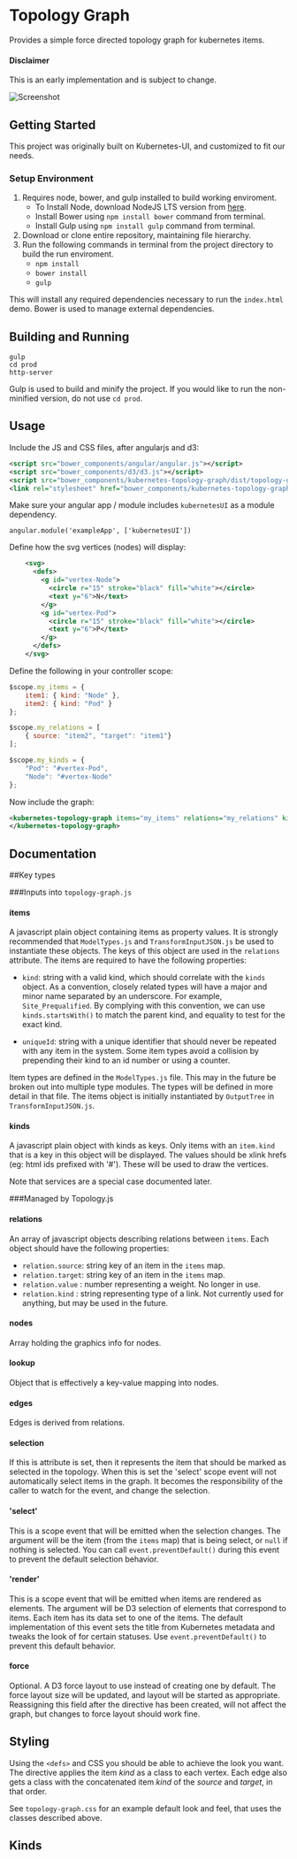 Topology Graph
===============

Provides a simple force directed topology graph for kubernetes items.

#### Disclaimer
This is an early implementation and is subject to change.

![Screenshot](https://raw.github.com/kubernetes-ui/topology-graph/master/scratch/screenshot.png)

Getting Started
---------------

This project was originally built on Kubernetes-UI, and customized to fit our needs.
### Setup Environment
1. Requires node, bower, and gulp installed to build working enviroment.
    - To Install Node, download NodeJS LTS version from [here](https://nodejs.org/en/).
    - Install Bower using `npm install bower` command from terminal.
    - Install Gulp using `npm install gulp` command from terminal. 
2. Download or clone entire repository, maintaining file hierarchy.
3. Run the following commands in terminal from the project directory to build the run enviroment.
    - `npm install`
    - `bower install`
    - `gulp`

This will install any required dependencies necessary to run the ```index.html``` demo. Bower is used to manage external dependencies.


Building and Running
--------------------
```
gulp
cd prod
http-server
```

Gulp is used to build and minify the project. If you would like to run the non-minified version, do not use ```cd prod```.



Usage
-----

Include the JS and CSS files, after angularjs and d3:

```xml
<script src="bower_components/angular/angular.js"></script>
<script src="bower_components/d3/d3.js"></script>
<script src="bower_components/kubernetes-topology-graph/dist/topology-graph.js"></script>
<link rel="stylesheet" href="bower_components/kubernetes-topology-graph/dist/topology-graph.css" />
```

Make sure your angular app / module includes ```kubernetesUI``` as a module dependency.

```
angular.module('exampleApp', ['kubernetesUI'])
```

Define how the svg vertices (nodes) will display:

```xml
    <svg>
      <defs>
        <g id="vertex-Node">
          <circle r="15" stroke="black" fill="white"></circle>
          <text y="6">N</text>
        </g>
        <g id="vertex-Pod">
          <circle r="15" stroke="black" fill="white"></circle>
          <text y="6">P</text>
        </g>
      </defs>
    </svg>
```

Define the following in your controller scope:

```javascript
$scope.my_items = {
    item1: { kind: "Node" },
    item2: { kind: "Pod" }
};

$scope.my_relations = [
    { source: "item2", "target": "item1"}
];

$scope.my_kinds = {
    "Pod": "#vertex-Pod",
    "Node": "#vertex-Node"
};
```

Now include the graph:

```xml
<kubernetes-topology-graph items="my_items" relations="my_relations" kinds="my_kinds">
</kubernetes-topology-graph>
```

Documentation
-------------

##Key types

###Inputs into ```topology-graph.js```

#### items

A javascript plain object containing items as property values. It is strongly recommended that ```ModelTypes.js``` and ```TransformInputJSON.js``` be used to instantiate these objects. The keys
of this object are used in the ```relations``` attribute. The items are required to have the following properties:

* ```kind```: string with a valid kind, which should correlate with the ```kinds``` object. As a convention, closely related types will have a major and minor name separated by an underscore. For example, ```Site_Prequalified```. By complying with this convention, we can use ```kinds.startsWith()``` to match the parent kind, and equality to test for the exact kind.

* ```uniqueId```: string with a unique identifier that should never be repeated with any item in the system. Some item types avoid a collision by prepending their kind to an id number or using a counter.

Item types are defined in the ```ModelTypes.js``` file. This may in the future be broken out into multiple type modules. The types will be defined in more detail in that file. The items object is initially instantiated by ```OutputTree``` in ```TransformInputJSON.js```.

#### kinds

A javascript plain object with kinds as keys. Only
items with an ```item.kind``` that is a key in this object will be displayed. The
values should be xlink hrefs (eg: html ids prefixed with '#'). These will be used to draw
the vertices.

Note that services are a special case documented later.

###Managed by Topology.js

#### relations

An array of javascript objects describing relations between ```items```. Each object should
have the following properties:

 * ```relation.source```: string key of an item in the ```items``` map.
 * ```relation.target```: string key of an item in the ```items``` map.
 * ```relation.value``` : number representing a weight. No longer in use.
 * ```relation.kind```  : string representing type of a link. Not currently used for anything, but may be used in the future.

#### nodes
Array holding the graphics info for nodes.
#### lookup
Object that is effectively a key-value mapping into nodes.

#### edges
Edges is derived from relations.

#### selection
If this is attribute is set, then it represents the item that should be marked as
selected in the topology. When this is set the 'select' scope event will not automatically
select items in the graph. It becomes the responsibility of the caller to watch for the
event, and change the selection.

#### 'select'

This is a scope event that will be emitted when the selection changes. The argument will
be the item (from the ```items``` map) that is being select, or ```null``` if nothing is
selected. You can call ```event.preventDefault()``` during this event to prevent the default
selection behavior.

#### 'render'

This is a scope event that will be emitted when items are rendered as elements. The argument
will be D3 selection of <g> elements that correspond to items. Each item has its data set to
one of the items. The default implementation of this event sets the title from Kubernetes
metadata and tweaks the look of for certain statuses. Use ```event.preventDefault()``` to
prevent this default behavior.

#### force
Optional. A D3 force layout to use instead of creating one by default. The force layout size
will be updated, and layout  will be started as appropriate. Reassigning this field after
the directive has been created, will not affect the graph, but changes to force layout should
work fine.

Styling
-------

Using the ```<defs>``` and CSS you should be able to achieve the look you want. The
directive applies the item *kind* as a class to each vertex. Each edge also gets a class
with the concatenated item *kind* of the *source* and *target*, in that order.

See ```topology-graph.css``` for an example default look and feel, that uses the classes
described above.

Kinds
-----



